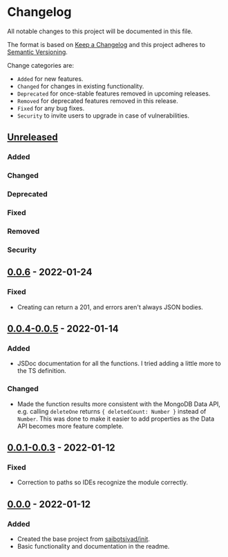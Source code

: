 # Changelog

All notable changes to this project will be documented in this file.

The format is based on [Keep a Changelog](http://keepachangelog.com/en/1.0.0/)
and this project adheres to [Semantic Versioning](http://semver.org/spec/v2.0.0.html).

Change categories are:

* `Added` for new features.
* `Changed` for changes in existing functionality.
* `Deprecated` for once-stable features removed in upcoming releases.
* `Removed` for deprecated features removed in this release.
* `Fixed` for any bug fixes.
* `Security` to invite users to upgrade in case of vulnerabilities.

## [Unreleased](https://github.com/saibotsivad/mongodb/compare/v0.0.0...HEAD)
### Added
### Changed
### Deprecated
### Fixed
### Removed
### Security

## [0.0.6](https://github.com/saibotsivad/mongodb/compare/v0.0.5...v0.0.6) - 2022-01-24
### Fixed
- Creating can return a 201, and errors aren't always JSON bodies.

## [0.0.4-0.0.5](https://github.com/saibotsivad/mongodb/compare/v0.0.3...v0.0.5) - 2022-01-14
### Added
- JSDoc documentation for all the functions. I tried adding a little more to the TS definition.
### Changed
- Made the function results more consistent with the MongoDB Data API, e.g. calling `deleteOne` returns `{ deletedCount: Number }` instead of `Number`. This was done to make it easier to add properties as the Data API becomes more feature complete.

## [0.0.1-0.0.3](https://github.com/saibotsivad/mongodb/compare/v0.0.0...v0.0.3) - 2022-01-12
### Fixed
- Correction to paths so IDEs recognize the module correctly.

## [0.0.0](https://github.com/saibotsivad/mongodb/tree/v0.0.0) - 2022-01-12
### Added
- Created the base project from [saibotsivad/init](https://github.com/saibotsivad/init).
- Basic functionality and documentation in the readme.
